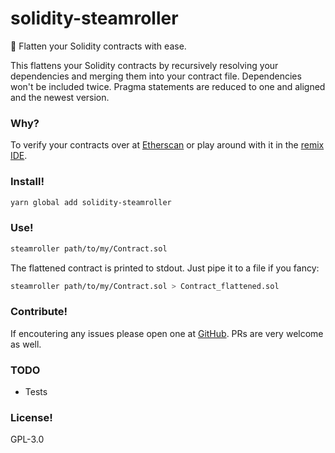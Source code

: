 # solidity-steamroller

🚂 Flatten your Solidity contracts with ease.

This flattens your Solidity contracts by recursively resolving your dependencies and merging them into your contract file. Dependencies won't be included twice. Pragma statements are reduced to one and aligned and the newest version.

### Why?

To verify your contracts over at [Etherscan](https://etherscan.io/verifyContract) or play around with it in the [remix IDE](https://remix.ethereum.org/).

### Install!

```sh
yarn global add solidity-steamroller
```

### Use!

```sh
steamroller path/to/my/Contract.sol
```

The flattened contract is printed to stdout. Just pipe it to a file if you fancy:

```sh
steamroller path/to/my/Contract.sol > Contract_flattened.sol
```

### Contribute!

If encoutering any issues please open one at [GitHub](https://github.com/JoinColony/solidity-steamroller/issues). PRs are very welcome as well.

### TODO

- Tests

### License!

GPL-3.0
